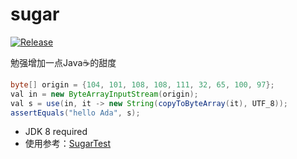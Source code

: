 # sugar

[![Release](https://jitpack.io/v/cbdyzj/sugar.svg)](https://jitpack.io/#cbdyzj/sugar)

勉强增加一点Java☕的甜度

```java
byte[] origin = {104, 101, 108, 108, 111, 32, 65, 100, 97};
val in = new ByteArrayInputStream(origin);
val s = use(in, it -> new String(copyToByteArray(it), UTF_8));
assertEquals("hello Ada", s);
```
- JDK 8 required
- 使用参考：[SugarTest](https://github.com/cbdyzj/sugar/blob/master/src/test/java/org/jianzhao/sugar/SugarTest.java)
